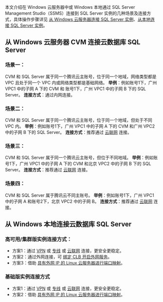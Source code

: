 本文介绍在 Windows 云服务器中或 Windows 本地通过 SQL Server Management Studio（SSMS）连接到 SQL Server 实例的几种场景及连接方式，具体操作步骤详见 [从 Windows 云服务器连接 SQL Server 实例](https://cloud.tencent.com/document/product/238/11626)、[从本地连接 SQL Server 实例](https://cloud.tencent.com/document/product/238/11627)。

## 从 Windows 云服务器 CVM 连接云数据库 SQL Server
### 场景一：
CVM 和 SQL Server 属于同一个腾讯云主账号，位于同一个地域，网络类型都是 VPC 且处于同一个 VPC 内或网络类型都是基础网络。
**举例**：例如账号1下，广州 VPC1 中的子网 A 下的 CVM 和 账号1下，广州 VPC1 中的子网 B 下的 SQL Server。
**连接方式**：通过内网连接。

### 场景二：
CVM 和 SQL Server 属于同一个腾讯云主账号，位于同一个地域，但处于不同 VPC 内。
**举例**：例如账号1下，广州 VPC1 中的子网 A 下的 CVM 和广州 VPC2 中的子网 B 下的 SQL Server。
**连接方式**：推荐通过 [云联网](https://cloud.tencent.com/document/product/877/18768) 连接。

### 场景三：
CVM 和 SQL Server 属于同一个腾讯云主账号，但位于不同地域。
**举例**：例如账号1下，广州 VPC1 中的子网 A 下的 CVM 和北京 VPC2 中的子网 B 下的 SQL Server。
**连接方式**：推荐通过 [云联网](https://cloud.tencent.com/document/product/877/18768) 连接。

### 场景四：
CVM 和 SQL Server 属于腾讯云不同主账号。
**举例**：例如账号1下，广州 VPC1 中的子网 A 和账号2下，北京 VPC2 中的子网 B。
**连接方式**：推荐通过 [云联网](https://cloud.tencent.com/document/product/877/18768) 连接。

## 从 Windows 本地连接云数据库 SQL Server
### 高可用/集群版实例连接方式：
- 方案1：通过 [VPN](https://cloud.tencent.com/document/product/554/18980) 或 [专线](https://cloud.tencent.com/document/product/216/7557) 或 [云联网](https://cloud.tencent.com/document/product/877/18768) 连接，更安全更稳定。
- 方案2：通过外网连接，可 [绑定 CLB 开启外网服务](https://cloud.tencent.com/document/product/238/11627#CLBKQWW)。
- 方案3：借助 [具有外网 IP 的 Linux 云服务器进行端口映射](https://cloud.tencent.com/document/product/238/11627#WWIPLJSL)。

### 基础版实例连接方式
- 方案1：通过 [VPN](https://cloud.tencent.com/document/product/554/18980) 或 [专线](https://cloud.tencent.com/document/product/216/7557) 或 [云联网](https://cloud.tencent.com/document/product/877/18768) 连接，更安全更稳定。
- 方案2：借助 [具有外网 IP 的 Linux 云服务器进行端口映射](https://cloud.tencent.com/document/product/238/11627#WWIPLJSL)。

